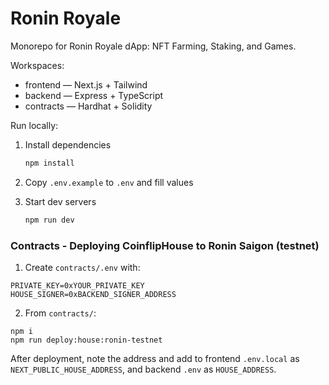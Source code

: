 # Ronin Royale

Monorepo for Ronin Royale dApp: NFT Farming, Staking, and Games.

Workspaces:
- frontend — Next.js + Tailwind
- backend — Express + TypeScript
- contracts — Hardhat + Solidity

Run locally:

1. Install dependencies
   ```bash
   npm install
   ```

2. Copy `.env.example` to `.env` and fill values

3. Start dev servers
   ```bash
   npm run dev
   ```


### Contracts - Deploying CoinflipHouse to Ronin Saigon (testnet)

1. Create `contracts/.env` with:

```
PRIVATE_KEY=0xYOUR_PRIVATE_KEY
HOUSE_SIGNER=0xBACKEND_SIGNER_ADDRESS
```

2. From `contracts/`:

```
npm i
npm run deploy:house:ronin-testnet
```

After deployment, note the address and add to frontend `.env.local` as `NEXT_PUBLIC_HOUSE_ADDRESS`, and backend `.env` as `HOUSE_ADDRESS`.



